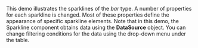 This demo illustrates the sparklines of&nbsp;the _bar_ type. A&nbsp;number of&nbsp;properties for each sparkline is&nbsp;changed. Most of&nbsp;these properties define the appearance of&nbsp;specific sparkline elements. Note that in&nbsp;this demo, the Sparkline component obtains data using the **DataSource** object. You can change filtering conditions for the data using the drop-down menu under the table.
<!--split-->